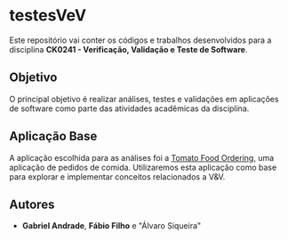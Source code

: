 # testesVeV

Este repositório vai conter os códigos e trabalhos desenvolvidos para a disciplina **CK0241 - Verificação, Validação e Teste de Software**.

## Objetivo

O principal objetivo é realizar análises, testes e validações em aplicações de software como parte das atividades acadêmicas da disciplina.

## Aplicação Base

A aplicação escolhida para as análises foi a [Tomato Food Ordering](https://github.com/AthrvaNaik/Tomato-FoodOrdering.git), uma aplicação de pedidos de comida. Utilizaremos esta aplicação como base para explorar e implementar conceitos relacionados a V&V.



## Autores

- **Gabriel Andrade**, **Fábio Filho** e "Álvaro Siqueira"


